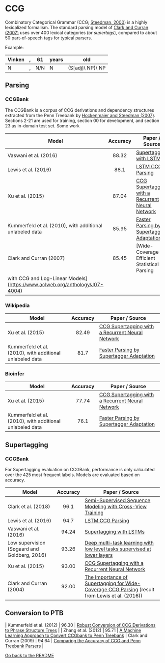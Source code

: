 # CCG 

Combinatory Categorical Grammar (CCG; [Steedman, 2000](http://www.citeulike.org/group/14833/article/8971002)) is a
highly lexicalized formalism. The standard parsing model of [Clark and Curran (2007)](https://www.mitpressjournals.org/doi/abs/10.1162/coli.2007.33.4.493)
uses over 400 lexical categories (or _supertags_), compared to about 50 part-of-speech tags for typical parsers.

Example:

| Vinken | , | 61 | years | old |
| --- | ---| --- | --- | --- |
| N| , | N/N | N | (S[adj]\ NP)\ NP |

## Parsing

### CCGBank

The CCGBank is a corpus of CCG derivations and dependency structures extracted from the Penn Treebank by
[Hockenmaier and Steedman (2007)](http://www.aclweb.org/anthology/J07-3004). Sections 2-21 are used for training,
section 00 for development, and section 23 as in-domain test set. Some work

| Model           | Accuracy |  Paper / Source |
| ------------- | :-----:| --- |
| Vaswani et al. (2016) | 88.32 | [Supertagging with LSTMs](https://aclweb.org/anthology/N/N16/N16-1027.pdf) |
| Lewis et al. (2016) | 88.1 | [LSTM CCG Parsing](https://aclweb.org/anthology/N/N16/N16-1026.pdf) |
| Xu et al. (2015) | 87.04 | [CCG Supertagging with a Recurrent Neural Network](http://www.aclweb.org/anthology/P15-2041) |
| Kummerfeld et al. (2010), with additional unlabeled data | 85.95 | [Faster Parsing by Supertagger Adaptation](https://www.aclweb.org/anthology/papers/P/P10/P10-1036/) |
| Clark and Curran (2007) | 85.45 | [Wide-Coverage Efficient Statistical Parsing
with CCG and Log-Linear Models](https://www.aclweb.org/anthology/J07-4004) |

### Wikipedia

| Model           | Accuracy |  Paper / Source |
| ------------- | :-----:| --- |
| Xu et al. (2015) | 82.49 | [CCG Supertagging with a Recurrent Neural Network](http://www.aclweb.org/anthology/P15-2041) |
| Kummerfeld et al. (2010), with additional unlabeled data | 81.7 | [Faster Parsing by Supertagger Adaptation](https://www.aclweb.org/anthology/papers/P/P10/P10-1036/) |

### Bioinfer

| Model           | Accuracy |  Paper / Source |
| ------------- | :-----:| --- |
| Xu et al. (2015) | 77.74 | [CCG Supertagging with a Recurrent Neural Network](http://www.aclweb.org/anthology/P15-2041) |
| Kummerfeld et al. (2010), with additional unlabeled data | 76.1 | [Faster Parsing by Supertagger Adaptation](https://www.aclweb.org/anthology/papers/P/P10/P10-1036/) |

## Supertagging

### CCGBank

For Supertagging evaluation on CCGBank, performance is only calculated over the 425 most frequent labels. Models are evaluated based on accuracy.

| Model           | Accuracy |  Paper / Source |
| ------------- | :-----:| --- |
| Clark et al. (2018) | 96.1 | [Semi-Supervised Sequence Modeling with Cross-View Training](https://arxiv.org/abs/1809.08370) |
| Lewis et al. (2016) | 94.7 | [LSTM CCG Parsing](https://aclweb.org/anthology/N/N16/N16-1026.pdf) |
| Vaswani et al. (2016) | 94.24 | [Supertagging with LSTMs](https://aclweb.org/anthology/N/N16/N16-1027.pdf) |
| Low supervision (Søgaard and Goldberg, 2016) | 93.26 | [Deep multi-task learning with low level tasks supervised at lower layers](http://anthology.aclweb.org/P16-2038) |
| Xu et al. (2015) | 93.00 | [CCG Supertagging with a Recurrent Neural Network](http://www.aclweb.org/anthology/P15-2041) |
| Clark and Curran (2004) | 92.00 | [The Importance of Supertagging for Wide-Coverage CCG Parsing](https://aclweb.org/anthology/papers/C/C04/C04-1041/) (result from Lewis et al. (2016)) |

## Conversion to PTB

| Kummerfeld et al. (2012) | 96.30 | [Robust Conversion of CCG Derivations to Phrase Structure Trees](https://www.aclweb.org/anthology/P12-2021) |
| Zhang et al. (2012) | 95.71 | [A Machine Learning Approach to Convert CCGbank to Penn Treebank](https://www.aclweb.org/anthology/C12-3067)
| Clark and Curran (2009) | 94.64 | [Comparing the Accuracy of CCG and Penn Treebank Parsers](https://aclweb.org/anthology/papers/P/P09/P09-2014/) |

[Go back to the README](../README.md)
